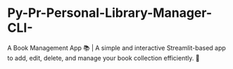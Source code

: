 # Py-Pr-Personal-Library-Manager-CLI-
A Book Management App 📚 | A simple and interactive Streamlit-based app to add, edit, delete, and manage your book collection efficiently. 🚀

